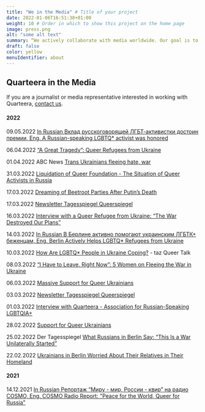 ```yaml
---
title: "We in the Media" # Title of your project
date: 2022-01-06T16:51:38+01:00
weight: 10 # Order in which to show this project on the home page
image: press.png
alt: "some alt text"
summary: “We actively collaborate with media worldwide. Our goal is to enhance the visibility of Russian-speaking LGBTQ* individuals in Germany and raise awareness of LGBTQ* issues among Russian-speaking communities.”
draft: false
color: yellow
menuIdentifier: about
---
```


## Quarteera in the Media

If you are a journalist or media representative interested in working with Quarteera, [contact us](/en/press/).

#### 2022

09.05.2022  [In Russian Вклад русскоговорящей ЛГБТ-активистки достоин премии, Eng. A Russian-speaking LGBTQ* activist was honored](https://www1.wdr.de/radio/cosmo/programm/sendungen/radio-po-russki/portrait/klevets-102.html)

06.04.2022  [“A Great Tragedy”: Queer Refugees from Ukraine](https://www.siegessaeule.de/magazin/eine-gro%C3%9Fe-trag%C3%B6die-queere-gefl%C3%BCchtete-aus-der-ukraine/?fbclid=IwAR2k24dHDjTLfJgtntcKkeQPrvswg8XrvLZYCChMgMfQ7bmswp6RezT-weI)

01.04.2022 ABC News [Trans Ukrainians fleeing hate, war](https://www.youtube.com/watch?v=VxSVu5MFpO4)

31.03.2022 [Liquidation of Queer Foundation - The Situation of Queer Activists in Russia](https://www.freie-radios.net/114807)

17.03.2022 [Dreaming of Beetroot Parties After Putin’s Death](https://www.queer.de/detail.php?article_id=41463)

17.03.2022  [Newsletter Tagesspiegel Queerspiegel](https://nl.tagesspiegel.de/form.action?agnCTOKEN=9mxNq9NCGTnmiE3GNqudPRTWQdUGhewx&agnFN=fullview&agnUID=D.B.DJd9.CkwI.CCJrY.A.09G16_qw4lpNG4dTzftTwpwoKbACSGepEGaCRkMuqiiS_1QWHknozDbXNuJDiB_jPefIWiKfjUTLKZYmI0eg0Q&utm_source=queerspiegel)

16.03.2022  [Interview with a Queer Refugee from Ukraine: “The War Destroyed Our Plans”](https://m.tagesspiegel.de/gesellschaft/queerspiegel/gespraech-mit-einer-queeren-gefluechteten-aus-der-ukraine-der-krieg-hat-unsere-plaene-zerstoert/28169594.html)

14.03.2022  [In Russian В Берлине активно помогают украинским ЛГБТК+ беженцам, Eng. Berlin Actively Helps LGBTQ* Refugees from Ukraine](https://www1.wdr.de/radio/cosmo/programm/sendungen/radio-po-russki/portrait/quarteera-100.html)

10.03.2022  [How Are LGBTQ* People in Ukraine Coping?](https://youtu.be/aiHyWG5SyCo) - taz Queer Talk

08.03.2022  [“I Have to Leave. Right Now”: 5 Women on Fleeing the War in Ukraine](https://www.refinery29.com/en-gb/2022/03/10891565/young-women-fleeing-ukraine)

06.03.2022  [Massive Support for Queer Ukrainians](https://www.queer.de/detail.php?article_id=41363)

03.03.2022  [Newsletter Tagesspiegel Queerspiegel](https://nl.tagesspiegel.de/form.action?agnCTOKEN=9mxNq9NCGTnmiE3GNqudPRTWQdUGhewx&agnFN=fullview&agnUID=D.B.DIr-.CkwI.CB3xj.A.IQS48ZSC_qG2A02E6BI8mQBvSdpcObGeRb_KHNpgd4a5Vuk2Qkkb2j1ef_sWuJPs1JzMKytyN822ijlO3nE1Qw&utm_source=queerspiegel)

01.03.2022  [Interview with Quarteera - Association for Russian-Speaking LGBTQIA+](https://rdl.de/beitrag/unterst-tzung-f-r-queere-menschen-aus-der-ukraine)

28.02.2022  [Support for Queer Ukrainians](https://www.faz.net/aktuell/gesellschaft/queere-ukrainer-haben-angst-vor-verfolgung-quarteera-will-helfen-17841049.html)

25.02.2022  Der Tagesspiegel [What Russians in Berlin Say: “This Is a War Unilaterally Started”](https://plus.tagesspiegel.de/berlin/das-sagen-russen-in-berlin-das-ist-ein-einseitig-vom-zaun-gebrochener-krieg-404707.html)

22.02.2022  [Ukrainians in Berlin Worried About Their Relatives in Their Homeland](https://www.morgenpost.de/berlin/article234641581/Ukrainer-in-Berlin-sorgen-sich-um-Verwandte-in-der-Heimat.html)

#### 2021

14.12.2021 [In Russian Репортаж “Миру - мир, России - квир” на радио COSMO, Eng. COSMO Radio Report: "Peace for the World, Queer for Russia"](https://www1.wdr.de/radio/cosmo/programm/sendungen/radio-po-russki/gesellschaft/queer-114.html)
